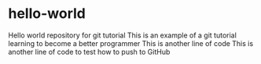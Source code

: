 # hello-world
Hello world repository for git tutorial
This is an example of a git tutorial
learning to become a better programmer 
This is another line of code
This is another line of code to test how to push to GitHub

